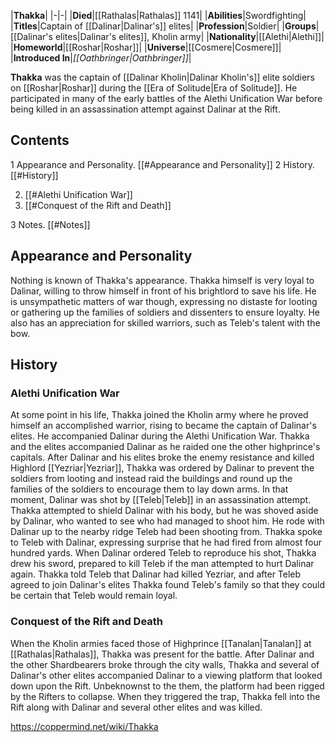 |**Thakka**|
|-|-|
|**Died**|[[Rathalas\|Rathalas]] 1141|
|**Abilities**|Swordfighting|
|**Titles**|Captain of [[Dalinar\|Dalinar's]] elites|
|**Profession**|Soldier|
|**Groups**|[[Dalinar's elites\|Dalinar's elites]], Kholin army|
|**Nationality**|[[Alethi\|Alethi]]|
|**Homeworld**|[[Roshar\|Roshar]]|
|**Universe**|[[Cosmere\|Cosmere]]|
|**Introduced In**|*[[Oathbringer\|Oathbringer]]*|

**Thakka** was the captain of [[Dalinar Kholin\|Dalinar Kholin's]] elite soldiers on [[Roshar\|Roshar]] during the [[Era of Solitude\|Era of Solitude]]. He participated in many of the early battles of the Alethi Unification War before being killed in an assassination attempt against Dalinar at the Rift.

## Contents

1 Appearance and Personality. [[#Appearance and Personality]] 
2 History. [[#History]] 

2. [[#Alethi Unification War]] 
2. [[#Conquest of the Rift and Death]] 


3 Notes. [[#Notes]] 


## Appearance and Personality
Nothing is known of Thakka's appearance.
Thakka himself is very loyal to Dalinar, willing to throw himself in front of his brightlord to save his life. He is unsympathetic matters of war though, expressing no distaste for looting or gathering up the families of soldiers and dissenters to ensure loyalty. He also has an appreciation for skilled warriors, such as Teleb's talent with the bow.

## History
### Alethi Unification War
At some point in his life, Thakka joined the Kholin army where he proved himself an accomplished warrior, rising to became the captain of Dalinar's elites. He accompanied Dalinar during the Alethi Unification War. Thakka and the elites accompanied Dalinar as he raided one the other highprince's capitals. After Dalinar and his elites broke the enemy resistance and killed Highlord [[Yezriar\|Yezriar]], Thakka was ordered by Dalinar to prevent the soldiers from looting and instead raid the buildings and round up the families of the soldiers to encourage them to lay down arms. In that moment, Dalinar was shot by [[Teleb\|Teleb]] in an assassination attempt. Thakka attempted to shield Dalinar with his body, but he was shoved aside by Dalinar, who wanted to see who had managed to shoot him. He rode with Dalinar up to the nearby ridge Teleb had been shooting from. Thakka spoke to Teleb with Dalinar, expressing surprise that he had fired from almost four hundred yards. When Dalinar ordered Teleb to reproduce his shot, Thakka drew his sword, prepared to kill Teleb if the man attempted to hurt Dalinar again. Thakka told Teleb that Dalinar had killed Yezriar, and after Teleb agreed to join Dalinar's elites Thakka found Teleb's family so that they could be certain that Teleb would remain loyal.

### Conquest of the Rift and Death
When the Kholin armies faced those of Highprince [[Tanalan\|Tanalan]] at [[Rathalas\|Rathalas]], Thakka was present for the battle. After Dalinar and the other Shardbearers broke through the city walls, Thakka and several of Dalinar's other elites accompanied Dalinar to a viewing platform that looked down upon the Rift. Unbeknownst to the them, the platform had been rigged by the Rifters to collapse. When they triggered the trap, Thakka fell into the Rift along with Dalinar and several other elites and was killed.



https://coppermind.net/wiki/Thakka